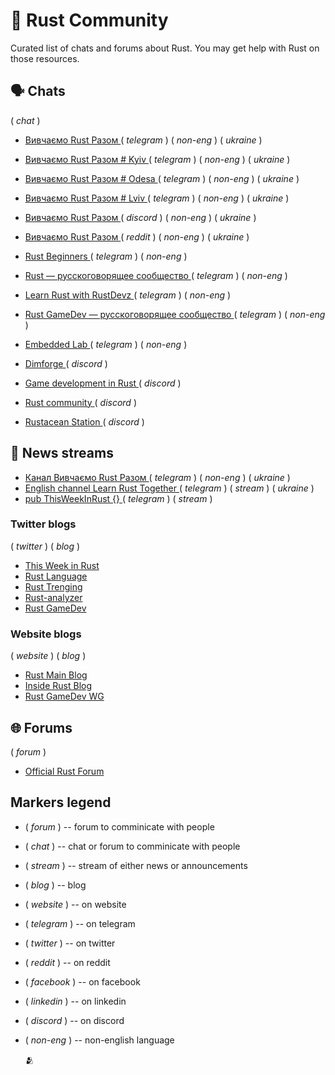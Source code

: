 # :speech_balloon: Rust Community

Curated list of chats and forums about Rust. You may get help with Rust on those resources.


## :speaking_head: Chats

( _chat_ )

- [ Вивчаємо Rust Разом ](https://t.me/rustlang_ua)( _telegram_ ) ( _non-eng_ ) ( _ukraine_ ) 
- [ Вивчаємо Rust Разом # Kyiv ](https://t.me/learn_rust_together_kyiv)   ( _telegram_ ) ( _non-eng_ ) ( _ukraine_ )
- [ Вивчаємо Rust Разом # Odesa ](https://t.me/learn_rust_together_odesa) ( _telegram_ ) ( _non-eng_ )  ( _ukraine_ ) 
- [ Вивчаємо Rust Разом # Lviv ](https://t.me/learn_rust_together_lviv)  ( _telegram_ ) ( _non-eng_ )  ( _ukraine_ )
- [ Вивчаємо Rust Разом ](https://discord.com/invite/JVCZfTVf5A) ( _discord_ )   ( _non-eng_ ) ( _ukraine_ )
- [ Вивчаємо Rust Разом  ](https://www.reddit.com/r/rustlang_ua/comments/vbxc7s/ukrainian_branch_of_rust_community/) ( _reddit_ ) ( _non-eng_ )  ( _ukraine_ )

- [ Rust Beginners ](https://t.me/rust_beginners_ru) ( _telegram_ ) ( _non-eng_ )
- [ Rust — русскоговорящее сообщество ](https://t.me/rustlang_ru) ( _telegram_ ) ( _non-eng_ )
- [ Learn Rust with RustDevz ](https://t.me/rustdevs) ( _telegram_ ) ( _non-eng_ )
- [ Rust GameDev — русскоговорящее сообщество ](https://t.me/rust_gamedev_ru) ( _telegram_ ) ( _non-eng_ )
- [ Embedded Lab ](https://t.me/embedded_lab) ( _telegram_ ) ( _non-eng_ )
- [ Dimforge ](https://discord.gg/AQ434ubNSa) ( _discord_ )
- [ Game development in Rust ](https://discord.gg/yNtPTb2) ( _discord_ )
- [ Rust community ](https://discord.gg/rust-lang-community) ( _discord_ )
- [ Rustacean Station ](https://discord.gg/aGfw68vhtB) ( _discord_ )


## :vibration_mode: News streams


- [ Канал Вивчаємо Rust Разом ](https://t.me/learn_rust_ukr)  ( _telegram_ )  ( _non-eng_ )  ( _ukraine_ )
- [ English channel Learn Rust Together ](https://t.me/learn_rust)  ( _telegram_ ) ( _stream_ )  ( _ukraine_ )
- [ pub ThisWeekInRust {} ](https://t.me/this_week_in_rust)  ( _telegram_ ) ( _stream_ )

### Twitter blogs
( _twitter_ ) ( _blog_ )
- [ This Week in Rust ](https://twitter.com/ThisWeekInRust) 
- [ Rust Language ](https://twitter.com/rustlang) 
- [ Rust Trenging ](https://twitter.com/RustTrending) 
- [Rust-analyzer ](https://twitter.com/rust_analyzer) 
- [ Rust GameDev ](https://twitter.com/rust_gamedev) 

### Website blogs
( _website_ ) ( _blog_ )
- [ Rust Main Blog ](https://blog.rust-lang.org/) 
- [ Inside Rust Blog ](https://blog.rust-lang.org/inside-rust/index.html) 
- [ Rust GameDev WG ](https://gamedev.rs/)

## :globe_with_meridians: Forums

( _forum_ )

- [ Official Rust Forum ](https://users.rust-lang.org)
 


## Markers legend

- ( _forum_ ) -- forum to comminicate with people
- ( _chat_ ) -- chat or forum to comminicate with people
- ( _stream_ ) -- stream of either news or announcements
- ( _blog_ ) -- blog
- ( _website_ ) -- on website
- ( _telegram_ ) -- on telegram
- ( _twitter_ ) -- on twitter
- ( _reddit_ ) -- on reddit
- ( _facebook_ ) -- on facebook
- ( _linkedin_ ) -- on linkedin
- ( _discord_ ) -- on discord
- ( _non-eng_ ) -- non-english language

	:people_hugging:
